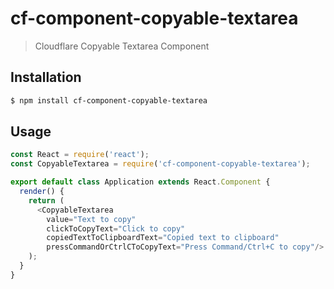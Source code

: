 # cf-component-copyable-textarea

> Cloudflare Copyable Textarea Component

## Installation

```sh
$ npm install cf-component-copyable-textarea
```

## Usage

```js
const React = require('react');
const CopyableTextarea = require('cf-component-copyable-textarea');

export default class Application extends React.Component {
  render() {
    return (
      <CopyableTextarea
        value="Text to copy"
        clickToCopyText="Click to copy"
        copiedTextToClipboardText="Copied text to clipboard"
        pressCommandOrCtrlCToCopyText="Press Command/Ctrl+C to copy"/>
    );
  }
}
```
